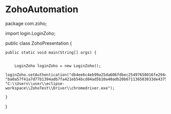 # ZohoAutomation

package com.zoho;




import login.LoginZoho;

public class ZohoPresentation {
	
	public static void main(String[] args) {
		
		
		LoginZoho loginZoho = new LoginZoho();
		loginZoho.setAuthentication("db4ee6c4eb99a25da606fdbec25497658016fe29448c2798b53e0ea9e85e671d64ae5b78db47101daa9f43be2ecc2f45f1e0d539a3c2ee40bb24f28ddf2cfb53", "ba0a57f41a7d77b1394adb7fa421eb54bcd84ad5b10a40adb20b671136503033de4375ec706b85b9746b241e6eb8f3ece75383950c42d70bd563138a7b0b787d", "C:\\Users\\user\\eclipse-workspace\\ZohoTest\\Driver\\chromedriver.exe");
		
	}

}
